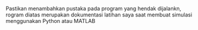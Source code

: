Pastikan menambahkan pustaka pada program yang hendak dijalankn, rogram diatas merupakan dokumentasi latihan saya saat membuat simulasi menggunakan Python atau MATLAB
